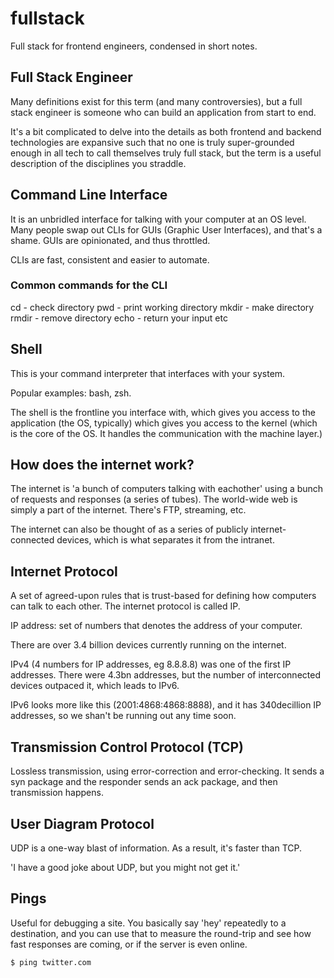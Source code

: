 # fullstack
Full stack for frontend engineers, condensed in short notes. 

## Full Stack Engineer
Many definitions exist for this term (and many controversies), but a full stack engineer is someone who can build an application from start to end. 

It's a bit complicated to delve into the details as both frontend and backend technologies are expansive such that no one is truly super-grounded enough in all tech to call themselves truly full stack, but the term is a useful description of the disciplines you straddle. 

## Command Line Interface
It is an unbridled interface for talking with your computer at an OS level. Many people swap out CLIs for GUIs (Graphic User Interfaces), and that's a shame. GUIs are opinionated, and thus throttled. 

CLIs are fast, consistent and easier to automate. 

### Common commands for the CLI
cd - check directory
pwd - print working directory
mkdir - make directory
rmdir - remove directory
echo - return your input
etc

## Shell 
This is your command interpreter that interfaces with your system. 

Popular examples: bash, zsh. 

The shell is the frontline you interface with, which gives you access to the application (the OS, typically) which gives you access to the kernel (which is the core of the OS. It handles the communication with the machine layer.)

## How does the internet work?
The internet is 'a bunch of computers talking with eachother' using a bunch of requests and responses (a series of tubes). The world-wide web is simply a part of the internet. There's FTP, streaming, etc. 

The internet can also be thought of as a series of publicly internet-connected devices, which is what separates it from the intranet. 

## Internet Protocol
A set of agreed-upon rules that is trust-based for defining how computers can talk to each other. The internet protocol is called IP. 

IP address: set of numbers that denotes the address of your computer. 

There are over 3.4 billion devices currently running on the internet. 

IPv4 (4 numbers for IP addresses, eg 8.8.8.8) was one of the first IP addresses. There were 4.3bn addresses, but the number of interconnected devices outpaced it, which leads to IPv6.

IPv6 looks more like this (2001:4868:4868:8888), and it has 340decillion IP addresses, so we shan't be running out any time soon.

## Transmission Control Protocol (TCP)
Lossless transmission, using error-correction and error-checking. It sends a syn package and the responder sends an ack package, and then transmission happens. 

## User Diagram Protocol
UDP is a one-way blast of information. As a result, it's faster than TCP. 

'I have a good joke about UDP, but you might not get it.' 

## Pings
Useful for debugging a site. You basically say 'hey' repeatedly to a destination, and you can use that to measure the round-trip and see how fast responses are coming, or if the server is even online.

`$ ping twitter.com`